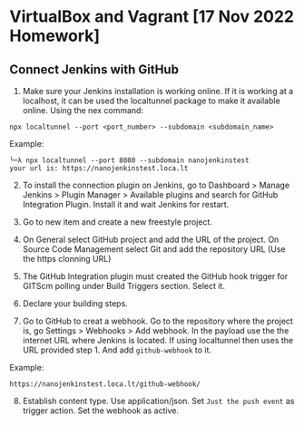 # VirtualBox and Vagrant [17 Nov 2022 Homework]

## Connect Jenkins with GitHub

1. Make sure your Jenkins installation is working online. If it is working at a localhost, it can be used the localtunnel package to make it available online. Using the nex command:

```
npx localtunnel --port <port_number> --subdomain <subdomain_name>
```

Example:

```
╰─λ npx localtunnel --port 8080 --subdomain nanojenkinstest
your url is: https://nanojenkinstest.loca.lt
```

2. To install the connection plugin on Jenkins, go to Dashboard > Manage Jenkins > Plugin Manager > Available plugins and search for GitHub Integration Plugin. Install it and wait Jenkins for restart.

3. Go to new item and create a new freestyle project.

4. On General select GitHub project and add the URL of the project. On Source Code Management select Git and add the repository URL (Use the https clonning URL)

5. The GitHub Integration plugin must created the GitHub hook trigger for GITScm polling under Build Triggers section. Select it.

6. Declare your building steps.

7. Go to GitHub to creat a webhook. Go to the repository where the project is, go Settings > Webhooks > Add webhook. In the payload use the the internet URL where Jenkins is located. If using localtunnel then uses the URL provided step 1. And add `github-webhook` to it.

Example:

```
https://nanojenkinstest.loca.lt/github-webhook/
```

8. Establish content type. Use application/json. Set `Just the push event` as trigger action. Set the webhook as active.
